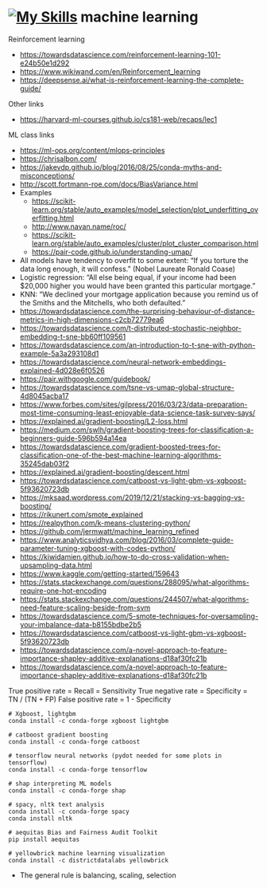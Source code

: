 # [![My Skills](https://skills.thijs.gg/icons?i=py)](https://skills.thijs.gg) machine learning


Reinforcement learning
- https://towardsdatascience.com/reinforcement-learning-101-e24b50e1d292
- https://www.wikiwand.com/en/Reinforcement_learning
- https://deepsense.ai/what-is-reinforcement-learning-the-complete-guide/

Other links
- https://harvard-ml-courses.github.io/cs181-web/recaps/lec1

ML class links
- https://ml-ops.org/content/mlops-principles
- https://chrisalbon.com/
- https://jakevdp.github.io/blog/2016/08/25/conda-myths-and-misconceptions/
- http://scott.fortmann-roe.com/docs/BiasVariance.html
- Examples
	- https://scikit-learn.org/stable/auto_examples/model_selection/plot_underfitting_overfitting.html
	- http://www.navan.name/roc/
	- https://scikit-learn.org/stable/auto_examples/cluster/plot_cluster_comparison.html
	- https://pair-code.github.io/understanding-umap/
- All models have tendency to overfit to some extent: “If you torture the data long enough, it will confess.” (Nobel Laureate Ronald Coase)
- Logistic regression: “All else being equal, if your income had been $20,000 higher you would have been granted this particular mortgage.”
- KNN: “We declined your mortgage application because you remind us of the Smiths and the Mitchells, who both defaulted.”
- https://towardsdatascience.com/the-surprising-behaviour-of-distance-metrics-in-high-dimensions-c2cb72779ea6
- https://towardsdatascience.com/t-distributed-stochastic-neighbor-embedding-t-sne-bb60ff109561
- https://towardsdatascience.com/an-introduction-to-t-sne-with-python-example-5a3a293108d1
- https://towardsdatascience.com/neural-network-embeddings-explained-4d028e6f0526
- https://pair.withgoogle.com/guidebook/
- https://towardsdatascience.com/tsne-vs-umap-global-structure-4d8045acba17
- https://www.forbes.com/sites/gilpress/2016/03/23/data-preparation-most-time-consuming-least-enjoyable-data-science-task-survey-says/
- https://explained.ai/gradient-boosting/L2-loss.html
- https://medium.com/swlh/gradient-boosting-trees-for-classification-a-beginners-guide-596b594a14ea
- https://towardsdatascience.com/gradient-boosted-trees-for-classification-one-of-the-best-machine-learning-algorithms-35245dab03f2
- https://explained.ai/gradient-boosting/descent.html
- https://towardsdatascience.com/catboost-vs-light-gbm-vs-xgboost-5f93620723db
- https://mksaad.wordpress.com/2019/12/21/stacking-vs-bagging-vs-boosting/
- https://rikunert.com/smote_explained
- https://realpython.com/k-means-clustering-python/
- https://github.com/jermwatt/machine_learning_refined
- https://www.analyticsvidhya.com/blog/2016/03/complete-guide-parameter-tuning-xgboost-with-codes-python/
- https://kiwidamien.github.io/how-to-do-cross-validation-when-upsampling-data.html
- https://www.kaggle.com/getting-started/159643
- https://stats.stackexchange.com/questions/288095/what-algorithms-require-one-hot-encoding
- https://stats.stackexchange.com/questions/244507/what-algorithms-need-feature-scaling-beside-from-svm
- https://towardsdatascience.com/5-smote-techniques-for-oversampling-your-imbalance-data-b8155bdbe2b5
- https://towardsdatascience.com/catboost-vs-light-gbm-vs-xgboost-5f93620723db
- https://towardsdatascience.com/a-novel-approach-to-feature-importance-shapley-additive-explanations-d18af30fc21b
- https://towardsdatascience.com/a-novel-approach-to-feature-importance-shapley-additive-explanations-d18af30fc21b


True positive rate = Recall = Sensitivity
True negative rate = Specificity = TN / (TN + FP)
False positive rate = 1 - Specificity

```
# Xgboost, lightgbm
conda install -c conda-forge xgboost lightgbm

# catboost gradient boosting 
conda install -c conda-forge catboost 

# tensorflow neural networks (pydot needed for some plots in tensorflow) 
conda install -c conda-forge tensorflow 

# shap interpreting ML models 
conda install -c conda-forge shap 

# spacy, nltk text analysis 
conda install -c conda-forge spacy 
conda install nltk 

# aequitas Bias and Fairness Audit Toolkit 
pip install aequitas 

# yellowbrick machine learning visualization 
conda install -c districtdatalabs yellowbrick
```

- The general rule is balancing, scaling, selection
